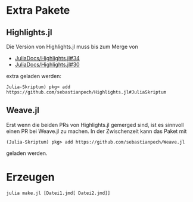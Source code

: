 # Extra Pakete
## Highlights.jl

Die Version von Highlights.jl muss bis zum Merge von
 
- [JuliaDocs/Highlights.jl#34](https://github.com/JuliaDocs/Highlights.jl/pull/34)
- [JuliaDocs/Highlights.jl#30](https://github.com/JuliaDocs/Highlights.jl/pull/30)

extra geladen werden:

```
Julia-Skriptum) pkg> add https://github.com/sebastianpech/Highlights.jl#JuliaSkriptum
```

## Weave.jl
Erst wenn die beiden PRs von Highlights.jl gemerged sind, ist es sinnvoll einen PR bei
Weave.jl zu machen. In der Zwischenzeit kann das Paket mit

```
(Julia-Skriptum) pkg> add https://github.com/sebastianpech/Weave.jl
```

geladen werden.

# Erzeugen

```
julia make.jl [Datei1.jmd[ Datei2.jmd]]
```
